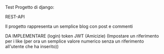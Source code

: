 Test Progetto di django:

REST-API

Il progetto rappresenta un semplice blog con post e commenti

DA IMPLEMENTARE
(login) token JWT 
(Amicizie)
(Impostare un riferimento per i like (per ora un semplice valore numerico senza un riferimento all'utente che ha inserito))


